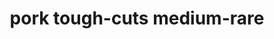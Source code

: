 ---
layout: guide
path: pork-tough-cuts-medium-rare
title: pork tough-cuts medium-rare
type: pork
food: tough-cuts
doneness: medium-rare
temp_c: 68
temp_f: 154.4
minimum: 8
best: 12
maximum: 24
---
